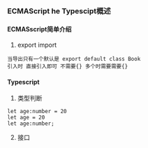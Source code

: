 ### ECMAScript he Typescipt概述

#### ECMASscript简单介绍
1. export import
```
当导出只有一个默认是 export default class Book
引入时 直接引入即可 不需要{} 多个时需要需要{}
```

#### Typescript
1. 类型判断
```
let age:number = 20
let age = 20
let age:number;
```
2. 接口
